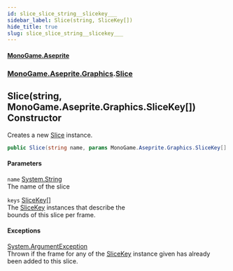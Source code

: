 ```yaml
---
id: slice_slice_string__slicekey___
sidebar_label: Slice(string, SliceKey[])
hide_title: true
slug: slice_slice_string__slicekey___
---
```

#### [MonoGame.Aseprite](index 'index')
### [MonoGame.Aseprite.Graphics](monogame_aseprite_graphics 'MonoGame.Aseprite.Graphics').[Slice](slice 'MonoGame.Aseprite.Graphics.Slice')
## Slice(string, MonoGame.Aseprite.Graphics.SliceKey[]) Constructor
Creates a new [Slice](slice 'MonoGame.Aseprite.Graphics.Slice') instance.  
```csharp
public Slice(string name, params MonoGame.Aseprite.Graphics.SliceKey[] keys);
```
#### Parameters
`name` [System.String](https://docs.microsoft.com/en-us/dotnet/api/System.String 'System.String')  
The name of the slice  
  
`keys` [SliceKey](slicekey 'MonoGame.Aseprite.Graphics.SliceKey')[[]](https://docs.microsoft.com/en-us/dotnet/api/System.Array 'System.Array')  
The [SliceKey](slicekey 'MonoGame.Aseprite.Graphics.SliceKey') instances that describe the  
bounds of this slice per frame.  
  
#### Exceptions
[System.ArgumentException](https://docs.microsoft.com/en-us/dotnet/api/System.ArgumentException 'System.ArgumentException')  
Thrown if the frame for any of the [SliceKey](slicekey 'MonoGame.Aseprite.Graphics.SliceKey') instance given has already  
been added to this slice.  
